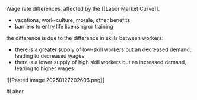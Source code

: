 Wage rate differences, affected by the [[Labor Market Curve]].
- vacations, work-culture, morale, other benefits
- barriers to entry life licensing or training

the difference is due to the difference in skills between workers:
- there is a greater supply of low-skill workers but an decreased demand, leading to decreased wages
- there is a lower supply of high skill workers but an increased demand, leading to higher wages

![[Pasted image 20250127202606.png]]

#Labor 